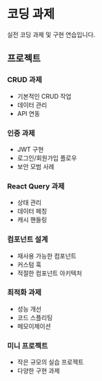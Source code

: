 # 코딩 과제

실전 코딩 과제 및 구현 연습입니다.

## 프로젝트

### CRUD 과제

- 기본적인 CRUD 작업
- 데이터 관리
- API 연동

### 인증 과제

- JWT 구현
- 로그인/회원가입 플로우
- 보안 모범 사례

### React Query 과제

- 상태 관리
- 데이터 페칭
- 캐시 핸들링

### 컴포넌트 설계

- 재사용 가능한 컴포넌트
- 커스텀 훅
- 적절한 컴포넌트 아키텍처

### 최적화 과제

- 성능 개선
- 코드 스플리팅
- 메모이제이션

### 미니 프로젝트

- 작은 규모의 실습 프로젝트
- 다양한 구현 과제
